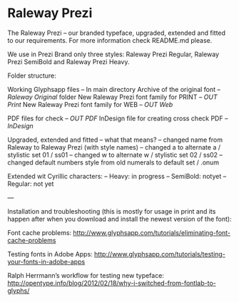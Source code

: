 Raleway Prezi
=======

The Raleway Prezi – our branded typeface, upgraded, extended and fitted to our requirements. For more information check README.md please.

We use in Prezi Brand only three styles: Raleway Prezi Regular, Raleway Prezi SemiBold and Raleway Prezi Heavy.

Folder structure:

Working Glyphsapp files – In main directory
Archive of the original font – *Raleway Original* folder
New Raleway Prezi font family for PRINT – *OUT Print*
New Raleway Prezi font family for WEB – *OUT Web*

PDF files for check – *OUT PDF*
InDesign file for creating cross check PDF – *InDesign*

Upgraded, extended and fitted – what that means?
– changed name from Raleway to Raleway Prezi (with style names)
– changed a to alternate a / stylistic set 01 / ss01
– changed w to alternate w / stylistic set 02 / ss02
– changed default numbers style from old numerals to default set / .onum

Extended wit Cyrillic characters:
– Heavy: in progress
– SemiBold: notyet
– Regular: not yet

—

Installation and troubleshooting (this is mostly for usage in print and its happen after when you download and install the newest version of the font):

Font cache problems: 
http://www.glyphsapp.com/tutorials/eliminating-font-cache-problems

Testing fonts in Adobe Apps: 
http://www.glyphsapp.com/tutorials/testing-your-fonts-in-adobe-apps

Ralph Herrmann’s workflow for testing new typeface:
http://opentype.info/blog/2012/02/18/why-i-switched-from-fontlab-to-glyphs/

